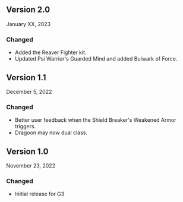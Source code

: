 ## Version 2.0

January XX, 2023

### Changed

- Added the Reaver Fighter kit.
- Updated Psi Warrior's Guarded Mind and added Bulwark of Force.

## Version 1.1 

December 5, 2022

### Changed

- Better user feedback when the Shield Breaker's Weakened Armor triggers. 
- Dragoon may now dual class.

## Version 1.0 

November 23, 2022

### Changed

- Initial release for G3
